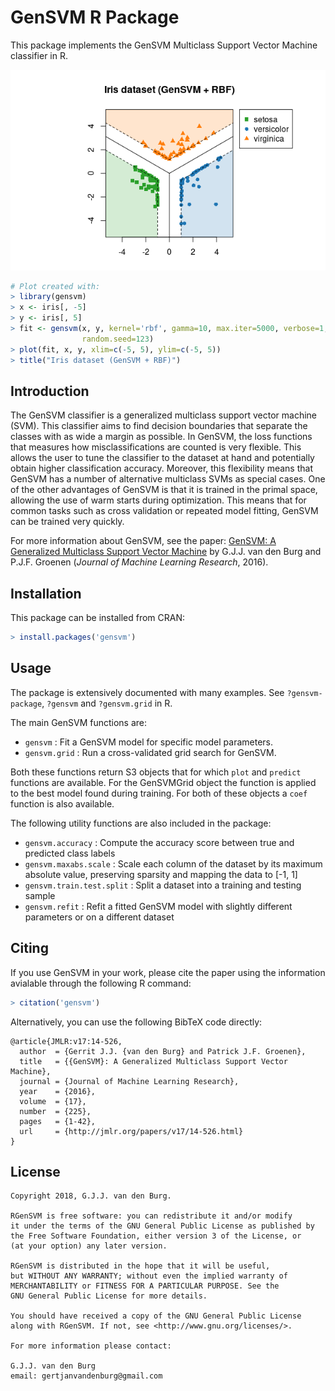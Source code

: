 GenSVM R Package
================

This package implements the GenSVM Multiclass Support Vector Machine 
classifier in R.

![Pretty picture](./.image.png)

```r
# Plot created with:
> library(gensvm)
> x <- iris[, -5]
> y <- iris[, 5]
> fit <- gensvm(x, y, kernel='rbf', gamma=10, max.iter=5000, verbose=1,
                random.seed=123)
> plot(fit, x, y, xlim=c(-5, 5), ylim=c(-5, 5))
> title("Iris dataset (GenSVM + RBF)")
```

Introduction
------------

The GenSVM classifier is a generalized multiclass support vector machine 
(SVM). This classifier aims to find decision boundaries that separate the 
classes with as wide a margin as possible. In GenSVM, the loss functions that 
measures how misclassifications are counted is very flexible. This allows the 
user to tune the classifier to the dataset at hand and potentially obtain 
higher classification accuracy. Moreover, this flexibility means that 
GenSVM has a number of alternative multiclass SVMs as special cases. One of 
the other advantages of GenSVM is that it is trained in the primal space, 
allowing the use of warm starts during optimization. This means that for 
common tasks such as cross validation or repeated model fitting, GenSVM can 
be trained very quickly.

For more information about GenSVM, see the paper: [GenSVM: A Generalized 
Multiclass Support Vector Machine](http://jmlr.org/papers/v17/14-526.html) by 
G.J.J. van den Burg and P.J.F. Groenen (*Journal of Machine Learning 
Research*, 2016).


Installation
------------

This package can be installed from CRAN:

```r
> install.packages('gensvm')
```

Usage
-----

The package is extensively documented with many examples. See 
`?gensvm-package`, `?gensvm` and `?gensvm.grid` in R.

The main GenSVM functions are:
* `gensvm` : Fit a GenSVM model for specific model parameters.
* `gensvm.grid` : Run a cross-validated grid search for GenSVM.

Both these functions return S3 objects that for which `plot` and `predict` 
functions are available. For the GenSVMGrid object the function is applied to 
the best model found during training. For both of these objects a `coef` 
function is also available.

The following utility functions are also included in the package:
* `gensvm.accuracy` : Compute the accuracy score between true and predicted 
  class labels
* `gensvm.maxabs.scale` : Scale each column of the dataset by its maximum 
  absolute value, preserving sparsity and mapping the data to [-1, 1]
* `gensvm.train.test.split` : Split a dataset into a training and testing 
  sample
* `gensvm.refit` : Refit a fitted GenSVM model with slightly different 
  parameters or on a different dataset

Citing
------

If you use GenSVM in your work, please cite the paper using the information 
avialable through the following R command:

```r
> citation('gensvm')
```

Alternatively, you can use the following BibTeX code directly:

    @article{JMLR:v17:14-526,
      author  = {Gerrit J.J. {van den Burg} and Patrick J.F. Groenen},
      title   = {{GenSVM}: A Generalized Multiclass Support Vector Machine},
      journal = {Journal of Machine Learning Research},
      year    = {2016},
      volume  = {17},
      number  = {225},
      pages   = {1-42},
      url     = {http://jmlr.org/papers/v17/14-526.html}
    }

License
-------

    Copyright 2018, G.J.J. van den Burg.

    RGenSVM is free software: you can redistribute it and/or modify
    it under the terms of the GNU General Public License as published by
    the Free Software Foundation, either version 3 of the License, or
    (at your option) any later version.

    RGenSVM is distributed in the hope that it will be useful,
    but WITHOUT ANY WARRANTY; without even the implied warranty of
    MERCHANTABILITY or FITNESS FOR A PARTICULAR PURPOSE. See the
    GNU General Public License for more details.

    You should have received a copy of the GNU General Public License
    along with RGenSVM. If not, see <http://www.gnu.org/licenses/>.

    For more information please contact:

    G.J.J. van den Burg
    email: gertjanvandenburg@gmail.com
